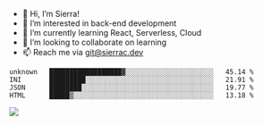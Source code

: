 - 👋 Hi, I’m Sierra!
- 👀 I’m interested in back-end development
- 🌱 I’m currently learning React, Serverless, Cloud
- 💞️ I’m looking to collaborate on learning
- 📫 Reach me via git@sierrac.dev

<!--START_SECTION:waka-->
```text
unknown   ██████████████████▓░░░░░░░░░░░░░░░░░░░░░░   45.14 % 
INI       █████████░░░░░░░░░░░░░░░░░░░░░░░░░░░░░░░░   21.91 % 
JSON      ████████░░░░░░░░░░░░░░░░░░░░░░░░░░░░░░░░░   19.77 % 
HTML      █████▒░░░░░░░░░░░░░░░░░░░░░░░░░░░░░░░░░░░   13.18 % 
```
<!--END_SECTION:waka-->


![](https://hit.yhype.me/github/profile?user_id=7351311)
